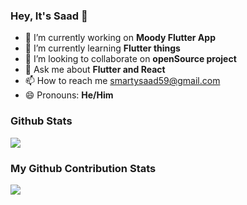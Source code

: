 ### Hey, It's Saad 👋



- 🔭 I’m currently working on **Moody Flutter App**
- 🌱 I’m currently learning **Flutter things**
- 👯 I’m looking to collaborate on **openSource project**
- 💬 Ask me about **Flutter and React**
- 📫 How to reach me smartysaad59@gmail.com
- 😄 Pronouns: **He/Him**

### **Github Stats**

<img src="https://github-readme-stats.vercel.app/api?username=Saad575757&&show_icons=true&title_color=#ffffff&icon_color=bb2acf&text_color=daf7dc&bg_color=151515">

### **My Github Contribution Stats**

<img src="https://github-readme-streak-stats.herokuapp.com/?user=Saad575757&theme=black-ice&hide_border=true&stroke=0000&background=060A0CD0">



